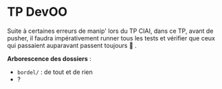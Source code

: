 TP DevOO
========

Suite à certaines erreurs de manip' lors du TP CIAI, dans ce TP, avant de pusher, il faudra impérativement runner tous les tests et vérifier que ceux qui passaient auparavant passent toujours :frog: .

**Arborescence des dossiers** :
 * `bordel/` : de tout et de rien
 * ?